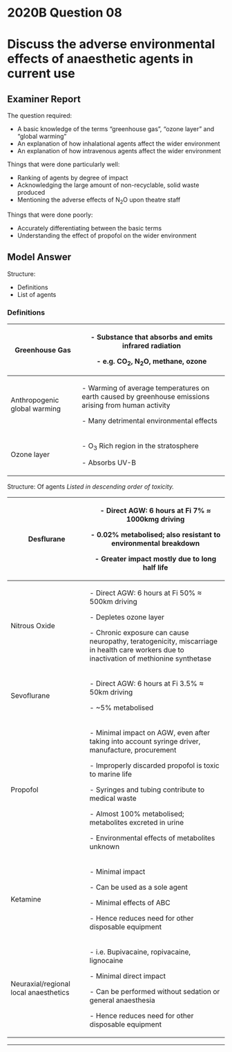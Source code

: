 <div class = "saq"> 

# 2020B Question 08 
# Discuss the adverse environmental effects of anaesthetic agents in current use


## Examiner Report
The question required:
* A basic knowledge of the terms “greenhouse gas”, “ozone layer” and “global warming”
* An explanation of how inhalational agents affect the wider environment
* An explanation of how intravenous agents affect the wider environment


Things that were done particularly well:
* Ranking of agents by degree of impact
* Acknowledging the large amount of non-recyclable, solid waste produced
* Mentioning the adverse effects of N<sub>2</sub>O upon theatre staff


Things that were done poorly:
* Accurately differentiating between the basic terms
* Understanding the effect of propofol on the wider environment

## Model Answer
Structure:
* Definitions
* List of agents


### Definitions

|Greenhouse Gas|<p>- Substance that absorbs and emits infrared radiation</p><p>- e.g. CO<sub>2</sub>, N<sub>2</sub>O, methane, ozone</p>|
| -- | -- |
|Anthropogenic global warming|<p>- Warming of average temperatures on earth caused by greenhouse emissions arising from human activity</p><p>- Many detrimental environmental effects</p>|
|Ozone layer|<p>- O<sub>3</sub> Rich region in the stratosphere</p><p>- Absorbs UV-B</p>|
Structure: Of agents
*Listed in descending order of toxicity.*

|Desflurane|<p>- Direct AGW: 6 hours at Fi 7% ≈ 1000kmg driving</p><p>- 0.02% metabolised; also resistant to environmental breakdown</p><p>- Greater impact mostly due to long half life</p>|
| -- | -- |
|Nitrous Oxide|<p>- Direct AGW: 6 hours at Fi 50% ≈ 500km driving</p><p>- Depletes ozone layer</p><p>- Chronic exposure can cause neuropathy, teratogenicity, miscarriage in health care workers due to inactivation of methionine synthetase </p>|
|Sevoflurane|<p>- Direct AGW: 6 hours at Fi 3.5% ≈ 50km driving</p><p>- ~5% metabolised</p>|
|Propofol|<p>- Minimal impact on AGW, even after taking into account syringe driver, manufacture, procurement</p><p>- Improperly discarded propofol is toxic to marine life</p><p>- Syringes and tubing contribute to medical waste</p><p>- Almost 100% metabolised; metabolites excreted in urine</p><p>- Environmental effects of metabolites unknown</p>|
|Ketamine|<p>- Minimal impact</p><p>- Can be used as a sole agent</p><p>- Minimal effects of ABC</p><p>- Hence reduces need for other disposable equipment</p>|
|Neuraxial/regional local anaesthetics|<p>- i.e. Bupivacaine, ropivacaine, lignocaine</p><p>- Minimal direct impact</p><p>- Can be performed without sedation or general anaesthesia</p><p>- Hence reduces need for other disposable equipment</p>|


--- 

</div>